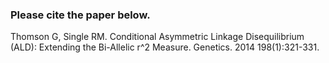 ### Please cite the paper below.

Thomson G, Single RM. Conditional Asymmetric Linkage Disequilibrium (ALD): Extending the Bi-Allelic r^2 Measure. Genetics. 2014  198(1):321-331.

